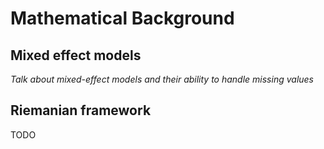 # Mathematical Background

## Mixed effect models

*Talk about mixed-effect models and their ability to handle missing values*


## Riemanian framework
TODO